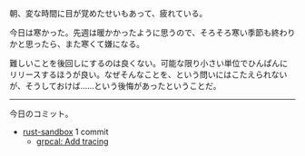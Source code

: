 朝、変な時間に目が覚めたせいもあって、疲れている。

今日は寒かった。先週は暖かかったように思うので、そろそろ寒い季節も終わりかと思ったら、また寒くて嫌になる。

難しいことを後回しにするのは良くない。可能な限り小さい単位でひんぱんにリリースするほうが良い。なぜそんなことを、という問いにはこたえられないが、そうしておけば……という後悔があったということだ。

---

今日のコミット。

- [rust-sandbox](https://github.com/bouzuya/rust-sandbox) 1 commit
  - [grpcal: Add tracing](https://github.com/bouzuya/rust-sandbox/commit/a3d4e5fe6f5b8479fc28d5622fd469aeaa265421)

